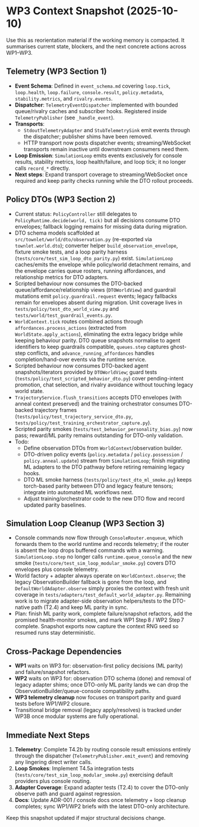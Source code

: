 # WP3 Context Snapshot (2025-10-10)

Use this as reorientation material if the working memory is compacted. It summarises current state, blockers, and the next concrete actions across WP1–WP3.

## Telemetry (WP3 Section 1)

- **Event Schema**: Defined in `event_schema.md` covering `loop.tick`, `loop.health`, `loop.failure`, `console.result`, `policy.metadata`, `stability.metrics`, and `rivalry.events`.
- **Dispatcher**: `TelemetryEventDispatcher` implemented with bounded queue/rivalry caches and subscriber hooks. Registered inside `TelemetryPublisher` (see `_handle_event`).
- **Transports**:
  - `StdoutTelemetryAdapter` and `StubTelemetrySink` emit events through the dispatcher; publisher shims have been removed.
  - HTTP transport now posts dispatcher events; streaming/WebSocket transports remain inactive until downstream consumers need them.
- **Loop Emission**: `SimulationLoop` emits events exclusively for console results, stability metrics, loop health/failure, and loop tick; it no longer calls `record_*` directly.
- **Next steps**: Expand transport coverage to streaming/WebSocket once required and keep parity checks running while the DTO rollout proceeds.

## Policy DTOs (WP3 Section 2)

- Current status: `PolicyController` still delegates to `PolicyRuntime.decide(world, tick)` but all decisions consume DTO envelopes; fallback logging remains for missing data during migration.
- DTO schema models scaffolded at `src/townlet/world/dto/observation.py` (re-exported via `townlet.world.dto`); converter helper `build_observation_envelope`, fixture smoke tests, and a loop parity harness (`tests/core/test_sim_loop_dto_parity.py`) exist. `SimulationLoop` caches/emits the envelope while policy/world detachment remains, and the envelope carries queue rosters, running affordances, and relationship metrics for DTO adapters.
- Scripted behaviour now consumes the DTO-backed queue/affordance/relationship views (`DTOWorldView`) and guardrail mutations emit `policy.guardrail.request` events; legacy fallbacks remain for envelopes absent during migration. Unit coverage lives in `tests/policy/test_dto_world_view.py` and `tests/world/test_guardrail_events.py`.
- `WorldContext.tick` routes combined actions through `affordances.process_actions`
  (extracted from `WorldState.apply_actions`), eliminating the extra legacy bridge while keeping
  behaviour parity. DTO queue snapshots normalise to agent identifiers to keep guardrails compatible,
  `queues.step` captures ghost-step conflicts, and `advance_running_affordances` handles
  completion/hand-over events via the runtime service.
- Scripted behaviour now consumes DTO-backed agent snapshots/iterators provided by `DTOWorldView`;
  guard tests (`tests/policy/test_scripted_behavior_dto.py`) cover pending-intent promotion, chat
  selection, and rivalry avoidance without touching legacy world state.
- `TrajectoryService.flush_transitions` accepts DTO envelopes (with anneal context preserved) and the
  training orchestrator consumes DTO-backed trajectory frames (`tests/policy/test_trajectory_service_dto.py`,
  `tests/policy/test_training_orchestrator_capture.py`).
- Scripted parity smokes (`tests/test_behavior_personality_bias.py`) now pass; reward/ML parity
  remains outstanding for DTO-only validation.
- Todo:
  - Define observation DTOs from `WorldContext`/observation builder.
  - DTO-driven policy events (`policy.metadata` / `policy.possession` / `policy.anneal.update`) stream from `SimulationLoop`; finish migrating ML adapters to the DTO pathway before retiring remaining legacy hooks.
  - DTO ML smoke harness (`tests/policy/test_dto_ml_smoke.py`) keeps torch-based parity between DTO and legacy feature tensors; integrate into automated ML workflows next.
  - Adjust training/orchestrator code to the new DTO flow and record updated parity baselines.

## Simulation Loop Cleanup (WP3 Section 3)

- Console commands now flow through `ConsoleRouter.enqueue`, which forwards them to the world runtime and records telemetry; if the router is absent the loop drops buffered commands with a warning. `SimulationLoop.step` no longer calls `runtime.queue_console` and the new smoke (`tests/core/test_sim_loop_modular_smoke.py`) covers DTO envelopes plus console telemetry.
- World factory + adapter always operate on `WorldContext.observe`; the legacy ObservationBuilder fallback is gone from the loop, and `DefaultWorldAdapter.observe` simply proxies the context with fresh unit coverage in `tests/adapters/test_default_world_adapter.py`. Remaining work is to migrate adapter-side observation helpers/tests to the DTO-native path (T2.4) and keep ML parity in sync.
- Plan: finish ML parity work, complete failure/snapshot refactors, add the promised health-monitor smokes, and mark WP1 Step 8 / WP2 Step 7 complete. Snapshot exports now capture the context RNG seed so resumed runs stay deterministic.

## Cross-Package Dependencies

- **WP1** waits on WP3 for: observation-first policy decisions (ML parity) and failure/snapshot refactors.
- **WP2** waits on WP3 for: observation DTO schema (done) and removal of legacy adapter shims; once DTO-only ML parity lands we can drop the ObservationBuilder/queue-console compatibility paths.
- **WP3 telemetry cleanup** now focuses on transport parity and guard tests before WP1/WP2 closure.
- Transitional bridge removal (legacy apply/resolves) is tracked under WP3B once modular systems are fully operational.

## Immediate Next Steps

1. **Telemetry**: Complete T4.2b by routing console result emissions entirely through the dispatcher (`TelemetryPublisher.emit_event`) and removing any lingering direct writer calls.
2. **Loop Smokes**: Implement T4.5a integration tests (`tests/core/test_sim_loop_modular_smoke.py`) exercising default providers plus console routing.
3. **Adapter Coverage**: Expand adapter tests (T2.4) to cover the DTO-only observe path and guard against regression.
4. **Docs**: Update ADR-001 / console docs once telemetry + loop cleanup completes; sync WP1/WP2 briefs with the latest DTO-only architecture.

Keep this snapshot updated if major structural decisions change.
